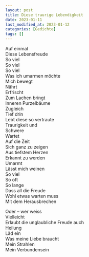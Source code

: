 ```yaml
---
layout: post
title: Diese traurige Lebendigkeit
date: 2023-01-11
last_modified_at: 2023-01-12
categories: [Gedichte]
tags: []
---
```


Auf einmal  
Diese Lebensfreude  
So viel  
So viel  
So viel  
Was ich umarmen möchte  
Mich bewegt  
Nährt  
Erfrischt  
Zum Lachen bringt  
Inneren Purzelbäume   
Zugleich  
Tief drin  
Lebt diese so vertraute  
Traurigkeit und  
Schwere  
Wartet  
Auf die Zeit  
Sich ganz zu zeigen  
Aus tiefstem Herzen  
Erkannt zu werden  
Umarmt  
Lässt mich weinen  
So viel  
So oft  
So lange  
Dass all die Freude  
Wohl etwas warten muss   
Mit dem Herausbrechen  

Oder – wer weiss  
Vielleicht  
Erlaubt die unglaubliche Freude auch  
Heilung  
Läd ein  
Was meine Liebe braucht  
Mein Strahlen  
Mein Verbundensein